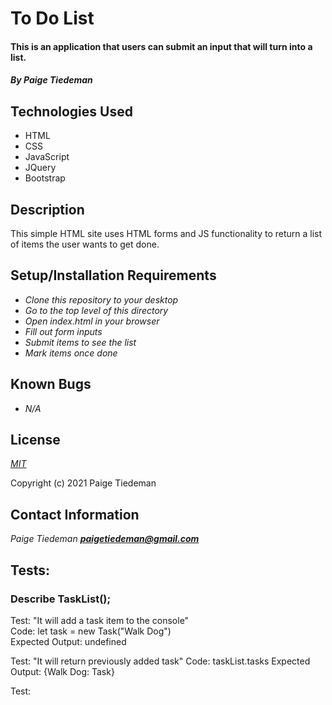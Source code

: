 # To Do List

#### This is an application that users can submit an input that will turn into a list.

#### _By Paige Tiedeman_

## Technologies Used

* HTML
* CSS
* JavaScript
* JQuery
* Bootstrap

## Description

This simple HTML site uses HTML forms and JS functionality to return a list of items the user wants to get done. 

## Setup/Installation Requirements

* _Clone this repository to your desktop_
* _Go to the top level of this directory_
* _Open index.html in your browser_
* _Fill out form inputs_
* _Submit items to see the list_
* _Mark items once done_

## Known Bugs

* _N/A_

## License

_[MIT](https://opensource.org/licenses/MIT)_

Copyright (c) 2021 Paige Tiedeman

## Contact Information

_Paige Tiedeman **paigetiedeman@gmail.com**_

## Tests:

### Describe TaskList();

Test: "It will add a task item to the console"  
Code: let task = new Task("Walk Dog")  
Expected Output: undefined  

Test: "It will return previously added task" 
Code: taskList.tasks
Expected Output: {Walk Dog: Task}

Test: 
